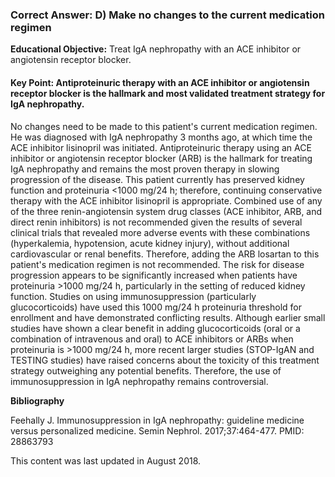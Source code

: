 
### Correct Answer: D) Make no changes to the current medication regimen 

**Educational Objective:** Treat IgA nephropathy with an ACE inhibitor or angiotensin receptor blocker.

#### **Key Point:** Antiproteinuric therapy with an ACE inhibitor or angiotensin receptor blocker is the hallmark and most validated treatment strategy for IgA nephropathy.

No changes need to be made to this patient's current medication regimen. He was diagnosed with IgA nephropathy 3 months ago, at which time the ACE inhibitor lisinopril was initiated. Antiproteinuric therapy using an ACE inhibitor or angiotensin receptor blocker (ARB) is the hallmark for treating IgA nephropathy and remains the most proven therapy in slowing progression of the disease. This patient currently has preserved kidney function and proteinuria <1000 mg/24 h; therefore, continuing conservative therapy with the ACE inhibitor lisinopril is appropriate.
Combined use of any of the three renin-angiotensin system drug classes (ACE inhibitor, ARB, and direct renin inhibitors) is not recommended given the results of several clinical trials that revealed more adverse events with these combinations (hyperkalemia, hypotension, acute kidney injury), without additional cardiovascular or renal benefits. Therefore, adding the ARB losartan to this patient's medication regimen is not recommended.
The risk for disease progression appears to be significantly increased when patients have proteinuria >1000 mg/24 h, particularly in the setting of reduced kidney function. Studies on using immunosuppression (particularly glucocorticoids) have used this 1000 mg/24 h proteinuria threshold for enrollment and have demonstrated conflicting results. Although earlier small studies have shown a clear benefit in adding glucocorticoids (oral or a combination of intravenous and oral) to ACE inhibitors or ARBs when proteinuria is >1000 mg/24 h, more recent larger studies (STOP-IgAN and TESTING studies) have raised concerns about the toxicity of this treatment strategy outweighing any potential benefits. Therefore, the use of immunosuppression in IgA nephropathy remains controversial.

**Bibliography**

Feehally J. Immunosuppression in IgA nephropathy: guideline medicine versus personalized medicine. Semin Nephrol. 2017;37:464-477. PMID: 28863793

This content was last updated in August 2018.